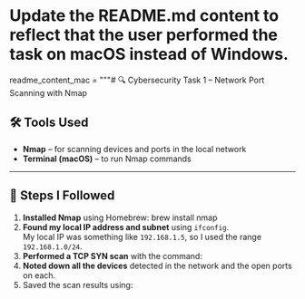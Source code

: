 # Update the README.md content to reflect that the user performed the task on macOS instead of Windows.

readme_content_mac = """# 🔍 Cybersecurity Task 1 – Network Port Scanning with Nmap

## 🛠 Tools Used

- **Nmap** – for scanning devices and ports in the local network
- **Terminal (macOS)** – to run Nmap commands

---

## 📡 Steps I Followed

1. **Installed Nmap** using Homebrew:
    brew install nmap
2. **Found my local IP address and subnet** using `ifconfig`.  
My local IP was something like `192.168.1.5`, so I used the range `192.168.1.0/24`.
3. **Performed a TCP SYN scan** with the command:
4. **Noted down all the devices** detected in the network and the open ports on each.
5. Saved the scan results using:


